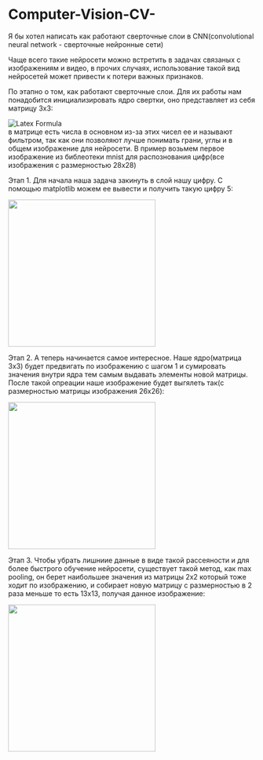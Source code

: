 # Computer-Vision-CV-
Я бы хотел написать как работают сверточные слои в CNN(convolutional neural network - сверточные нейронные сети)

Чаще всего такие нейросети можно встретить в задачах связаных с изображениям и видео, в прочих случаях, использование такой вид нейросетей может привести к потери важных признаков.

По этапно о том, как работают сверточные слои. Для их работы нам понадобится инициализировать ядро свертки, оно представляет из себя матрицу 3x3:

![Latex Formula](https://quicklatex.com/cache3/b4/ql_cff6b679b898f71a76fa52a8f39ee1b4_l3.png)                         
в матрице есть числа в основном из-за этих чисел ее и называют фильтром, так как они позволяют лучше понимать грани, углы и в общем изображение для нейросети.
В пример возьмем первое изображение из библеотеки mnist для распознования цифр(все изображения с размерностью 28x28)

Этап 1. Для начала наша задача закинуть в слой нашу цифру. С помощью matplotlib можем ее вывести и получить такую цифру 5:

<img src="https://github.com/KayumovLev/Computer-Vision-CV-/assets/155242953/002e90eb-a4a7-43d5-80e4-9a984670c6fb" width="300">

Этап 2. А теперь начинается самое интересное. Наше ядро(матрица 3x3) будет предвигать по изображению с шагом 1 и сумировать значения внутри ядра тем самым выдавать элементы новой матрицы. После такой опреации наше изображение будет выгялеть так(с размерностью матрицы изображения 26x26):

<img src="https://github.com/KayumovLev/Computer-Vision-CV-/assets/155242953/f9fe088d-8439-4fad-9891-a9f861ef60f2" width="300">

Этап 3. Чтобы убрать лишниие данные в виде такой рассеяности и для более быстрого обучение нейросети, существует такой метод, как max pooling, он берет наибольшее значения из матрицы 2x2 который тоже ходит по изображению, и собирает новую матрицу с размерностью в 2 раза меньше то есть 13x13, получая данное изображение:

<img src="https://github.com/KayumovLev/Computer-Vision-CV-/assets/155242953/c6b121c0-123a-44ff-97d6-732240a41824" width="300">
